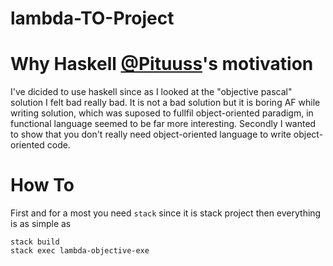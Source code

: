 # lambda-TO-Project

# Why Haskell [@Pituuss](https://github.com/Pituuss)'s motivation
I've dicided to use haskell since as I looked at the "objective pascal" solution
I felt bad really bad. It is not a bad solution but it is boring AF while
writing solution, which was suposed to fullfil object-oriented paradigm,
in functional language seemed to be far more interesting. 
Secondly I wanted to show that you don't really need object-oriented language to write object-oriented code.

# How To
First and for a most you need `stack` since it is stack project
then everything is as simple as 
```
stack build
stack exec lambda-objective-exe
```
